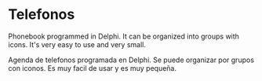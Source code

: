 # Telefonos

Phonebook programmed in Delphi.
It can be organized into groups with icons.
It's very easy to use and very small.

Agenda de telefonos programada en Delphi.
Se puede organizar por grupos con iconos.
Es muy facil de usar y es muy pequeña.

